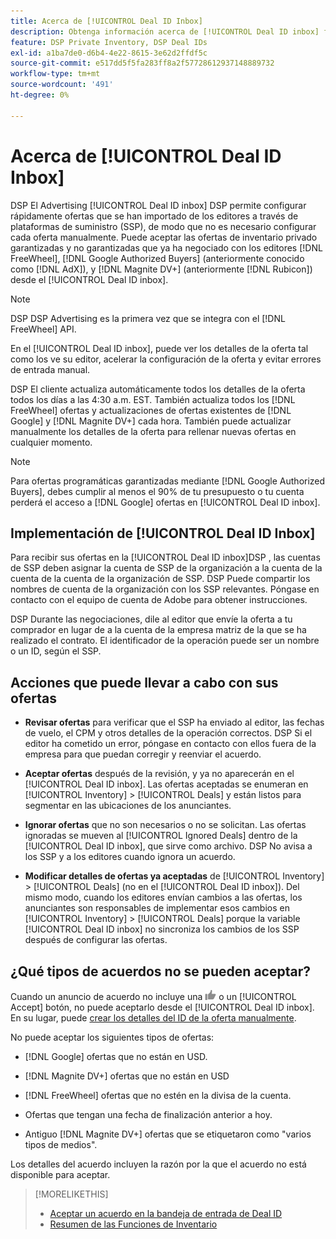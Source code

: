 ```yaml
---
title: Acerca de [!UICONTROL Deal ID Inbox]
description: Obtenga información acerca de [!UICONTROL Deal ID inbox] función, que le permite aceptar acuerdos privados en los que ya ha negociado con editores [!DNL FreeWheel], [!DNL Google Authorized Buyers] (anteriormente conocido como [!DNL AdX]), and [!DNL Magnite DV+] (anteriormente [!DNL Rubicon]).
feature: DSP Private Inventory, DSP Deal IDs
exl-id: a1ba7de0-d6b4-4e22-8615-3e62d2ffdf5c
source-git-commit: e517dd5f5fa283ff8a2f57728612937148889732
workflow-type: tm+mt
source-wordcount: '491'
ht-degree: 0%

---
```


# Acerca de [!UICONTROL Deal ID Inbox]

DSP El Advertising [!UICONTROL Deal ID inbox] DSP permite configurar rápidamente ofertas que se han importado de los editores a través de plataformas de suministro (SSP), de modo que no es necesario configurar cada oferta manualmente. Puede aceptar las ofertas de inventario privado garantizadas y no garantizadas que ya ha negociado con los editores [!DNL FreeWheel], [!DNL Google Authorized Buyers] (anteriormente conocido como [!DNL AdX]), y [!DNL Magnite DV+] (anteriormente [!DNL Rubicon]) desde el [!UICONTROL Deal ID inbox].

>[!NOTE]
>
>DSP DSP Advertising es la primera vez que se integra con el [!DNL FreeWheel] API.

En el [!UICONTROL Deal ID inbox], puede ver los detalles de la oferta tal como los ve su editor, acelerar la configuración de la oferta y evitar errores de entrada manual.

<!-- 
Accepting a deal automatically pre-populates a new Deal ID record with details from the publisher, and you need to enter only the publisher [always? or just in some cases?], the media type, who can access the deal, and any attribute labels to apply to the deal so it's easy to find. [Are labels a dimension you can report on?]

For each available deal, you can review the deal details sent directly from the publisher. Some deals are grouped as proposals (packages), and you can see the individual deal details by reviewing the deal.

You can accept any available deal or move an incorrect deal to the Ignored Deals tab. You can also un-ignore deals, which moves them back to the New Deals tab so you can potentially accept them.

For each deal, you can select one publisher and one media type (Desktop Video, Mobile Video, Connected TV, Display, or Audio), and you can share the deal with specific advertisers and with all advertisers for a specific account.
 -->

DSP El cliente actualiza automáticamente todos los detalles de la oferta todos los días a las 4:30 a.m. EST. También actualiza todos los [!DNL FreeWheel] ofertas y actualizaciones de ofertas existentes de [!DNL Google] y [!DNL Magnite DV+] cada hora. También puede actualizar manualmente los detalles de la oferta para rellenar nuevas ofertas en cualquier momento.

<!-- MC: I'm not sure where I got the following. Is this currently true? -->
>[!NOTE]
>
>Para ofertas programáticas garantizadas mediante [!DNL Google Authorized Buyers], debes cumplir al menos el 90% de tu presupuesto o tu cuenta perderá el acceso a [!DNL Google] ofertas en [!UICONTROL Deal ID inbox].

## Implementación de [!UICONTROL Deal ID Inbox]

Para recibir sus ofertas en la [!UICONTROL Deal ID inbox]DSP , las cuentas de SSP deben asignar la cuenta de SSP de la organización a la cuenta de la cuenta de la cuenta de la organización de SSP. DSP Puede compartir los nombres de cuenta de la organización con los SSP relevantes. Póngase en contacto con el equipo de cuenta de Adobe para obtener instrucciones.

DSP Durante las negociaciones, dile al editor que envíe la oferta a tu comprador en lugar de a la cuenta de la empresa matriz de la que se ha realizado el contrato. El identificador de la operación puede ser un nombre o un ID, según el SSP.

## Acciones que puede llevar a cabo con sus ofertas

* **Revisar ofertas** para verificar que el SSP ha enviado al editor, las fechas de vuelo, el CPM y otros detalles de la operación correctos. DSP Si el editor ha cometido un error, póngase en contacto con ellos fuera de la empresa para que puedan corregir y reenviar el acuerdo.

* **Aceptar ofertas** después de la revisión, y ya no aparecerán en el [!UICONTROL Deal ID inbox]. Las ofertas aceptadas se enumeran en [!UICONTROL Inventory] > [!UICONTROL Deals] y están listos para segmentar en las ubicaciones de los anunciantes.

* **Ignorar ofertas** que no son necesarios o no se solicitan. Las ofertas ignoradas se mueven al [!UICONTROL Ignored Deals] dentro de la [!UICONTROL Deal ID inbox], que sirve como archivo. DSP No avisa a los SSP y a los editores cuando ignora un acuerdo.

* **Modificar detalles de ofertas ya aceptadas** de [!UICONTROL Inventory] > [!UICONTROL Deals] (no en el [!UICONTROL Deal ID inbox]). Del mismo modo, cuando los editores envían cambios a las ofertas, los anunciantes son responsables de implementar esos cambios en [!UICONTROL Inventory] > [!UICONTROL Deals] porque la variable [!UICONTROL Deal ID inbox] no sincroniza los cambios de los SSP después de configurar las ofertas.

## ¿Qué tipos de acuerdos no se pueden aceptar?

Cuando un anuncio de acuerdo no incluye una ![Aceptar](/help/dsp/assets/accept.png) o un [!UICONTROL Accept] botón, no puede aceptarlo desde el [!UICONTROL Deal ID inbox]. En su lugar, puede [crear los detalles del ID de la oferta manualmente](/help/dsp/inventory/deal-id-create.md).

No puede aceptar los siguientes tipos de ofertas:

* [!DNL Google] ofertas que no están en USD.

* [!DNL Magnite DV+] ofertas que no están en USD

* [!DNL FreeWheel] ofertas que no estén en la divisa de la cuenta.

* Ofertas que tengan una fecha de finalización anterior a hoy.

* Antiguo [!DNL Magnite DV+] ofertas que se etiquetaron como &quot;varios tipos de medios&quot;.

Los detalles del acuerdo incluyen la razón por la que el acuerdo no está disponible para aceptar.

>[!MORELIKETHIS]
>
>* [Aceptar un acuerdo en la bandeja de entrada de Deal ID](deal-id-inbox-accept.md)
>* [Resumen de las Funciones de Inventario](inventory-overview.md)
